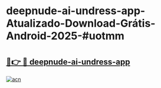 # deepnude-ai-undress-app-Atualizado-Download-Grátis-Android-2025-#uotmm

# <h2><a href="https://ainizakaria.my?title=deepnude-ai-undress-app&ref=24M">🔗👉 🔴 deepnude-ai-undress-app</a></h2>

[![acn](https://github.com/user-attachments/assets/0f9c940e-d8b0-45ae-aac7-cd30a18b3e1c)](https://ainizakaria.my?title=deepnude-ai-undress-app&ref=24M)

